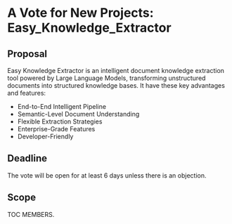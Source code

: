 # A Vote for New Projects:  Easy_Knowledge_Extractor

## Proposal

Easy Knowledge Extractor is an intelligent document knowledge extraction tool powered by Large Language Models, transforming unstructured documents into structured knowledge bases. It have these key advantages and features:

- End-to-End Intelligent Pipeline
- Semantic-Level Document Understanding
- Flexible Extraction Strategies
- Enterprise-Grade Features
- Developer-Friendly

## Deadline

The vote will be open for at least 6 days unless there is an objection.

## Scope

TOC MEMBERS.
